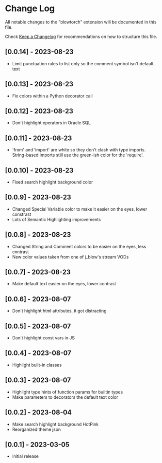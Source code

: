 # Change Log

All notable changes to the "blowtorch" extension will be documented in this file.

Check [Keep a Changelog](http://keepachangelog.com/) for recommendations on how to structure this file.

## [0.0.14] - 2023-08-23

- Limit punctuation rules to list only so the comment symbol isn't default text

## [0.0.13] - 2023-08-23

- Fix colors within a Python decorator call

## [0.0.12] - 2023-08-23

- Don't highlight operators in Oracle SQL

## [0.0.11] - 2023-08-23

- 'from' and 'import' are white so they don't clash with type imports. String-based imports still use the green-ish color for the 'require'.

## [0.0.10] - 2023-08-23

- Fixed search highlight background color

## [0.0.9] - 2023-08-23

- Changed Special Variable color to make it easier on the eyes, lower constrast
- Lots of Semantic Highlighting improvements

## [0.0.8] - 2023-08-23

- Changed String and Comment colors to be easier on the eyes, less contrast
- New color values taken from one of j_blow's stream VODs

## [0.0.7] - 2023-08-23

- Make default text easier on the eyes, lower contrast

## [0.0.6] - 2023-08-07

- Don't highlight html attributes, it got distracting

## [0.0.5] - 2023-08-07

- Don't highlight const vars in JS

## [0.0.4] - 2023-08-07

- Highlight built-in classes

## [0.0.3] - 2023-08-07

- Highlight type hints of function params for builtin types
- Make parameters to decorators the default text color

## [0.0.2] - 2023-08-04

- Make search highlight background HotPink
- Reorganized theme json

## [0.0.1] - 2023-03-05

- Initial release

